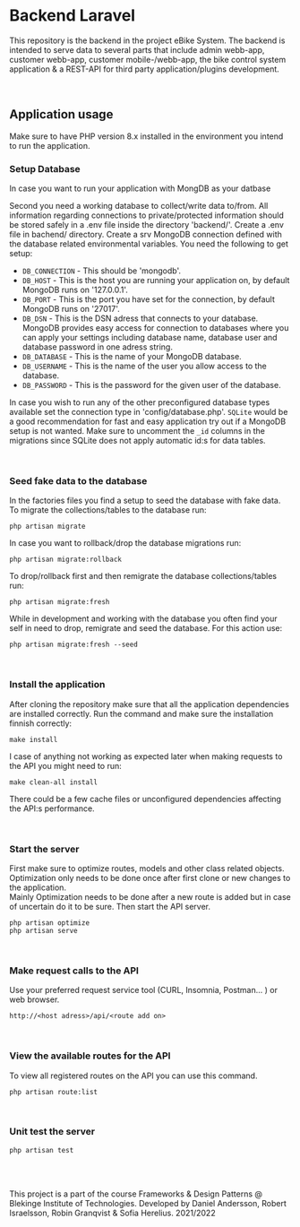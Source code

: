 # Backend Laravel

This repository is the backend in the project eBike System. 
The backend is intended to serve data to several parts that include admin webb-app, 
customer webb-app, customer mobile-/webb-app, the bike control system application & a 
REST-API for third party application/plugins development.



<br>


## Application usage
Make sure to have PHP version 8.x installed in the environment you intend to run the application.

### Setup Database
In case you want to run your application with MongDB as your datbase 

Second you need a working database to collect/write data to/from. All information regarding connections to private/protected information should be stored safely in a .env file inside the directory 'backend/'.
Create a .env file in bachend/ directory. Create a srv MongoDB connection defined with the database related environmental variables.
You need the following to get setup:
* ```DB_CONNECTION``` - This should be 'mongodb'.
* ```DB_HOST``` - This is the host you are running your application on, by default MongoDB runs on '127.0.0.1'.
* ```DB_PORT``` - This is the port you have set for the connection, by default MongoDB runs on '27017'.
* ```DB_DSN``` - This is the DSN adress that connects to your database. MongoDB provides easy access for connection to databases where you can 
apply your settings including database name, database user and database password in one adress string.
* ```DB_DATABASE``` - This is the name of your MongoDB database.
* ```DB_USERNAME``` - This is the name of the user you allow access to the database.
* ```DB_PASSWORD``` - This is the password for the given user of the database.

In case you wish to run any of the other preconfigured database types available set the connection type in 'config/database.php'. 
```SQLite``` would be a good recommendation for fast and easy application try out if a MongoDB setup is not wanted. 
Make sure to uncomment the ```_id``` columns in the migrations since SQLite does not apply automatic id:s for data tables.

<br>

### Seed fake data to the database
In the factories files you find a setup to seed the database with fake data. 
To migrate the collections/tables to the database run:
```
php artisan migrate
```

In case you want to rollback/drop the database migrations run:
```
php artisan migrate:rollback
```
To drop/rollback first and then remigrate the database collections/tables run:
```
php artisan migrate:fresh
```
While in development and working with the database you often find your self in need to drop, remigrate and seed the database. For this action use:
```
php artisan migrate:fresh --seed
```

<br>

### Install the application
After cloning the repository make sure that all the application dependencies are installed correctly.
Run the command and make sure the installation finnish correctly:
```
make install
```
I case of anything not working as expected later when making requests to the API you might need to run:
```
make clean-all install
```
There could be a few cache files or unconfigured dependencies affecting the API:s performance.

<br>

### Start the server
First make sure to optimize routes, models and other class related objects. 
Optimization only needs to be done once after first clone or new changes to the application.  
Mainly Optimization needs to be done after a new route is added but in case of uncertain do it to be sure. 
Then start the API server.
```
php artisan optimize
php artisan serve
```

<br>

### Make request calls to the API
Use your preferred request service tool (CURL, Insomnia, Postman... ) or web browser.
```
http://<host adress>/api/<route add on>
```

<br>

### View the available routes for the API
To view all registered routes on the API you can use this command.
```
php artisan route:list
```

<br>

### Unit test the server
```
php artisan test
```

<br>
<br>

This project is a part of the course Frameworks & Design Patterns @ Blekinge Institute of Technologies.
Developed by Daniel Andersson, Robert Israelsson, Robin Granqvist & Sofia Herelius.
2021/2022

